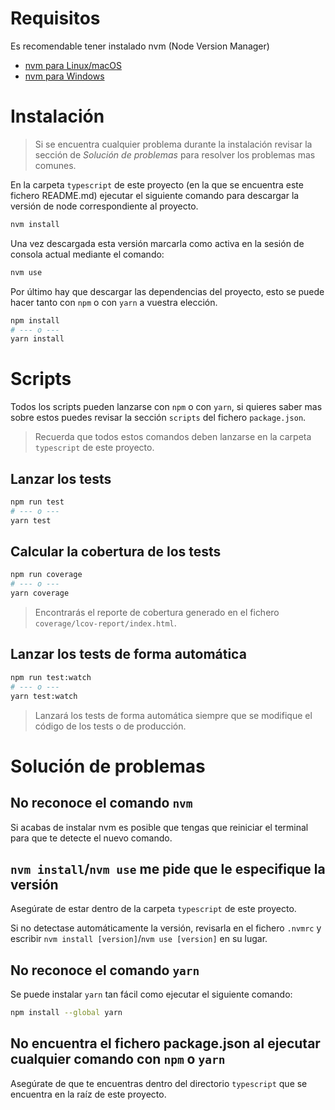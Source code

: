 # Requisitos
Es recomendable tener instalado nvm (Node Version Manager)

- [nvm para Linux/macOS](https://github.com/nvm-sh/nvm#installing-and-updating)
- [nvm para Windows](https://github.com/coreybutler/nvm-windows#installation--upgrades)

# Instalación
> Si se encuentra cualquier problema durante la instalación revisar la sección de *Solución de problemas* para resolver los problemas mas comunes.

En la carpeta `typescript` de este proyecto (en la que se encuentra este fichero README.md) ejecutar el siguiente comando para descargar la versión de node correspondiente al proyecto.
```bash
nvm install
```

Una vez descargada esta versión marcarla como activa en la sesión de consola actual mediante el comando:
```bash
nvm use
```

Por último hay que descargar las dependencias del proyecto, esto se puede hacer tanto con `npm` o con `yarn` a vuestra elección.
```bash
npm install
# --- o ---
yarn install
```

# Scripts
Todos los scripts pueden lanzarse con `npm` o con `yarn`, si quieres saber mas sobre estos puedes revisar la sección `scripts` del fichero `package.json`.

> Recuerda que todos estos comandos deben lanzarse en la carpeta `typescript` de este proyecto.

## Lanzar los tests
```bash
npm run test
# --- o ---
yarn test
```

## Calcular la cobertura de los tests
```bash
npm run coverage
# --- o ---
yarn coverage
```

> Encontrarás el reporte de cobertura generado en el fichero `coverage/lcov-report/index.html`.

## Lanzar los tests de forma automática
```bash
npm run test:watch
# --- o ---
yarn test:watch
```

> Lanzará los tests de forma automática siempre que se modifique el código de los tests o de producción.

# Solución de problemas
## No reconoce el comando `nvm`
Si acabas de instalar nvm es posible que tengas que reiniciar el terminal para que te detecte el nuevo comando.

## `nvm install`/`nvm use` me pide que le especifique la versión
Asegúrate de estar dentro de la carpeta `typescript` de este proyecto.

Si no detectase automáticamente la versión, revisarla en el fichero `.nvmrc` y escribir `nvm install [version]`/`nvm use [version]` en su lugar.

## No reconoce el comando `yarn`
Se puede instalar `yarn` tan fácil como ejecutar el siguiente comando:
```bash
npm install --global yarn
```

## No encuentra el fichero package.json al ejecutar cualquier comando con `npm` o `yarn`
Asegúrate de que te encuentras dentro del directorio `typescript` que se encuentra en la raíz de este proyecto.